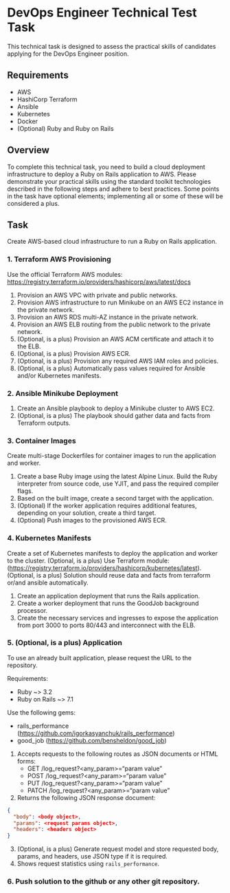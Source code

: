 # DevOps Engineer Technical Test Task

This technical task is designed to assess the practical skills of candidates applying for the DevOps Engineer position.

## Requirements

- AWS
- HashiCorp Terraform
- Ansible
- Kubernetes
- Docker
- (Optional) Ruby and Ruby on Rails

## Overview

To complete this technical task, you need to build a cloud deployment infrastructure to deploy a Ruby on Rails application to AWS. Please demonstrate your practical skills using the standard toolkit technologies described in the following steps and adhere to best practices. Some points in the task have optional elements; implementing all or some of these will be considered a plus.

## Task

Create AWS-based cloud infrastructure to run a Ruby on Rails application.

### 1. Terraform AWS Provisioning

Use the official Terraform AWS modules:
https://registry.terraform.io/providers/hashicorp/aws/latest/docs

1. Provision an AWS VPC with private and public networks.
2. Provision AWS infrastructure to run Minikube on an AWS EC2 instance in the private network.
3. Provision an AWS RDS multi-AZ instance in the private network.
4. Provision an AWS ELB routing from the public network to the private network.
5. (Optional, is a plus) Provision an AWS ACM certificate and attach it to the ELB.
6. (Optional, is a plus) Provision AWS ECR.
7. (Optional, is a plus) Provision any required AWS IAM roles and policies.
8. (Optional, is a plus) Automatically pass values required for Ansible and/or Kubernetes manifests.

### 2. Ansible Minikube Deployment

1. Create an Ansible playbook to deploy a Minikube cluster to AWS EC2.
2. (Optional, is a plus) The playbook should gather data and facts from Terraform outputs.

### 3. Container Images

Create multi-stage Dockerfiles for container images to run the application and worker.
1. Create a base Ruby image using the latest Alpine Linux. Build the Ruby interpreter from source code, use YJIT, and pass the required compiler flags.
2. Based on the built image, create a second target with the application.
3. (Optional) If the worker application requires additional features, depending on your solution, create a third target.
4. (Optional) Push images to the provisioned AWS ECR.

### 4. Kubernetes Manifests

Create a set of Kubernetes manifests to deploy the application and worker to the cluster.
(Optional, is a plus) Use Terraform module: (https://registry.terraform.io/providers/hashicorp/kubernetes/latest).
(Optional, is a plus) Solution should reuse data and facts from terraform or/and ansible automatically.

1. Create an application deployment that runs the Rails application.
2. Create a worker deployment that runs the GoodJob background processor.
3. Create the necessary services and ingresses to expose the application from port 3000 to ports 80/443 and interconnect with the ELB.

### 5. (Optional, is a plus) Application

To use an already built application, please request the URL to the repository.

Requirements:
- Ruby ~> 3.2
- Ruby on Rails ~> 7.1

Use the following gems:
- rails_performance (https://github.com/igorkasyanchuk/rails_performance)
- good_job (https://github.com/bensheldon/good_job)

1. Accepts requests to the following routes as JSON documents or HTML forms:
   - GET /log_request?<any_param>=“param value”
   - POST /log_request?<any_param>=“param value”
   - PUT /log_request?<any_param>=“param value”
   - PATCH /log_request?<any_param>=“param value”
2. Returns the following JSON response document:

```json
{
  "body": <body object>,
  "params": <request params object>,
  "headers": <headers object>
}
```
3. (Optional, is a plus) Generate request model and store requested body, params, and headers, use JSON type if it is required.
5. Shows request statistics using `rails_performance`.


### 6. Push solution to the github or any other git repository.
